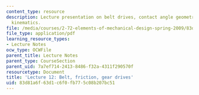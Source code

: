 ```yaml
---
content_type: resource
description: Lecture presentation on belt drives, contact angle geometry, and drive
  kinematics.
file: /media/courses/2-72-elements-of-mechanical-design-spring-2009/83d81a6f63d1c6f0fb775c08b207bc51_MIT2_72s09_lec12.pdf
file_type: application/pdf
learning_resource_types:
- Lecture Notes
ocw_type: OCWFile
parent_title: Lecture Notes
parent_type: CourseSection
parent_uid: 7a7ef714-2413-8486-f32a-4311f290570f
resourcetype: Document
title: 'Lecture 12: Belt, friction, gear drives'
uid: 83d81a6f-63d1-c6f0-fb77-5c08b207bc51
---
```

